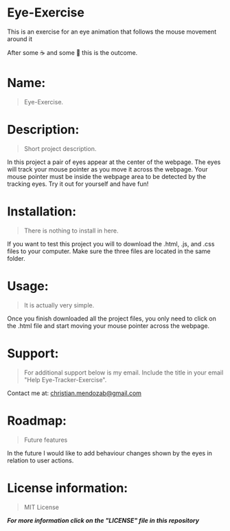 # Eye-Exercise
This is an exercise for an eye animation that follows the mouse movement around it

After some ☕ and some 🍎 this is the outcome.

# Name:
> Eye-Exercise. 

# Description: 
> Short project description. 

In this project a pair of eyes appear at the center of the webpage. The eyes will track your mouse pointer as you move it across the webpage. Your mouse pointer must be inside the webpage area to be detected by the tracking eyes. Try it out for yourself and have fun!

# Installation: 
> There is nothing to install in here.

If you want to test this project you will to download the .html, .js, and .css files to your computer. Make sure the three files are located in the same folder.

# Usage: 
> It is actually very simple.

Once you finish downloaded all the project files, you only need to click on the .html file and start moving your mouse pointer across the webpage.

# Support: 
> For additional support below is my email. Include the title in your email "Help Eye-Tracker-Exercise".

Contact me at: christian.mendozab@gmail.com

# Roadmap: 
> Future features

In the future I would like to add behaviour changes shown by the eyes in relation to user actions.

# License information: 
> MIT License

***For more information click on the "LICENSE" file in this repository***


